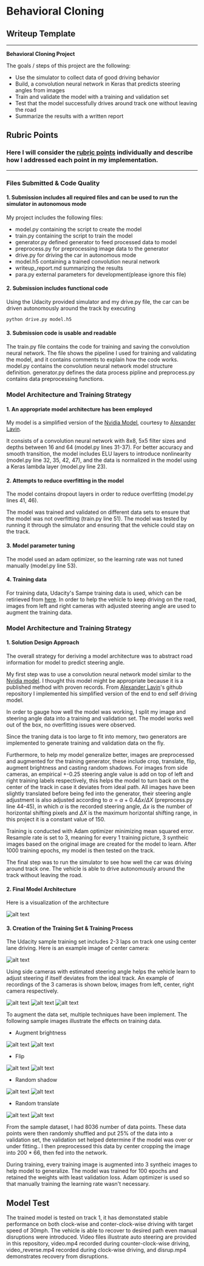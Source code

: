 # **Behavioral Cloning** 

## Writeup Template

---

**Behavioral Cloning Project**

The goals / steps of this project are the following:

* Use the simulator to collect data of good driving behavior
* Build, a convolution neural network in Keras that predicts steering angles from images
* Train and validate the model with a training and validation set
* Test that the model successfully drives around track one without leaving the road
* Summarize the results with a written report

[//]: # (References)
[Nvidia model]: https://arxiv.org/abs/1604.07316
[Alexander Lavin]: https://github.com/BoltzmannBrain/self-driving


[//]: # (Image References)

[image1]: ./examples/model.jpg "Model Visualization"
[image2]: ./examples/center.jpg "Center image"
[image3]: ./examples/left.jpg "Left image"
[image4]: ./examples/right.jpg "Right image"
[image5]: ./examples/brightness.png "Recovery Image"
[image6]: ./examples/flip.png "Normal Image"
[image7]: ./examples/shadow.png "Flipped Image"
[image8]: ./examples/trans.png "Translate Image"

## Rubric Points
### Here I will consider the [rubric points](https://review.udacity.com/#!/rubrics/432/view) individually and describe how I addressed each point in my implementation.  

---
### Files Submitted & Code Quality

#### 1. Submission includes all required files and can be used to run the simulator in autonomous mode

My project includes the following files:
* model.py containing the script to create the model
* train.py containing the script to train the model
* generator.py defined generator to feed processed data to model
* preprocess.py for preprocessing image data to the generator
* drive.py for driving the car in autonomous mode
* model.h5 containing a trained convolution neural network 
* writeup_report.md summarizing the results
* para.py external parameters for development(please ignore this file)

#### 2. Submission includes functional code
Using the Udacity provided simulator and my drive.py file, the car can be driven autonomously around the track by executing 
```sh
python drive.py model.h5
```

#### 3. Submission code is usable and readable

The train.py file contains the code for training and saving the convolution neural network. The file shows the pipeline I used for training and validating the model, and it contains comments to explain how the code works. model.py contains the convolution neural network model structure definition. generator.py defines the data process pipline and preprocess.py contains data preprocessing functions.

### Model Architecture and Training Strategy

#### 1. An appropriate model architecture has been employed
My model is a simplified version of the [Nvidia Model][Nvidia model], courtesy to [Alexander Lavin][Alexander Lavin].

It consists of a convolution neural network with 8x8, 5x5 filter sizes and depths between 16 and 64 (model.py lines 31-37). 
For better accuracy and smooth transition, the model includes ELU layers to introduce nonlinearity (model.py line 32, 35, 42, 47), and the data is normalized in the model using a Keras lambda layer (model.py line 23). 

#### 2. Attempts to reduce overfitting in the model

The model contains dropout layers in order to reduce overfitting (model.py lines 41, 46). 

The model was trained and validated on different data sets to ensure that the model was not overfitting (train.py line 51). The model was tested by running it through the simulator and ensuring that the vehicle could stay on the track.

#### 3. Model parameter tuning

The model used an adam optimizer, so the learning rate was not tuned manually (model.py line 53).

#### 4. Training data
For training data, Udacity's Sampe training data is used, which can be retirieved from [here](https://d17h27t6h515a5.cloudfront.net/topher/2016/December/584f6edd_data/data.zip).
In order to help the vehicle to keep driving on the road, images from left and right cameras with adjusted steering angle are used to augment the training data.

### Model Architecture and Training Strategy

#### 1. Solution Design Approach

The overall strategy for deriving a model architecture was to abstract road information for model to predict steering angle.

My first step was to use a convolution neural network model similar to the [Nvidia model][Nvidia model]. I thought this model might be appropriate because it is a published method with proven records. From [Alexander Lavin][Alexander Lavin]'s github repository I implemented his simplified version of the end to end self driving model.

In order to gauge how well the model was working, I split my image and steering angle data into a training and validation set. The model works well out of the box, no overfitting issues were observed.

Since the traning data is too large to fit into memory, two generators are implemented to generate training and validation data on the fly.

Furthermore, to help my model generalize better, images are preprocessed and augmented for the training generator, these include crop, translate, flip, augment brightness and casting random shadows. For images from side cameras, an empirical +-0.25 steering angle value is add on top of left and right training labels respectively, this helps the model to turn back on the center of the track in case it deviates from ideal path. All images have been slightly translated before being fed into the generator, their steering angle adjustment is also adjusted according to $\alpha = \alpha + 0.4 \Delta x/\Delta X$ (preprocess.py line 44-45), in which $\alpha$ is the recorded steering angle, $\Delta x$ is the number of horizontal shifting pixels and $\Delta X$ is the maximum horizontal shifting range, in this project it is a constant value of 150.

Training is conducted with Adam optimizer minimizing mean squared error. Resample rate is set to 3, meaning for every 1 training picture, 3 syntheic images based on the original image are created for the model to learn. After 1000 training epochs, my model is then tested on the track.

The final step was to run the simulator to see how well the car was driving around track one. The vehicle is able to drive autonomously around the track without leaving the road.

#### 2. Final Model Architecture

Here is a visualization of the architecture

![alt text][image1]

#### 3. Creation of the Training Set & Training Process

The Udacity sample training set includes 2-3 laps on track one using center lane driving. Here is an example image of center camera:

![alt text][image2]

Using side cameras with estimated steering angle helps the vehicle learn to adjust steering if itself deviates from the ideal track. An example of recordings of the 3 cameras is shown below, images from left, center, right camera respectively.

![alt text][image3]
![alt text][image2]
![alt text][image4]

To augment the data set, multiple techniques have been implement. The following sample images illustrate the effects on training data. 

* Augment brightness

![alt text][image2]
![alt text][image5]

* Flip

![alt text][image2]
![alt text][image6]

* Random shadow

![alt text][image2]
![alt text][image7]

* Random translate

![alt text][image2]
![alt text][image8]

From the sample dataset, I had 8036 number of data points. These data points were then randomly shuffled and put 25% of the data into a validation set, the validation set helped determine if the model was over or under fitting.. I then preprocessed this data by center cropping the image into 200 * 66, then fed into the network. 

During training, every training image is augmented into 3 syntheic images to help model to generalize. The model was trained for 100 epochs and retained the weights with least validation loss. Adam optimizer is used so that manually training the learning rate wasn't necessary.

## Model Test
The trained model is tested on track 1, it has demonstated stable performance on both clock-wise and conter-clock-wise driving with target speed of 30mph. The vehicle is able to recover to desired path even manual disruptions were introduced. Video files illustrate auto steering are provided in this repository, video.mp4 recorded during counter-clock-wise driving, video_reverse.mp4 recorded during clock-wise driving, and disrup.mp4 demonstrates recovery from disruptions.